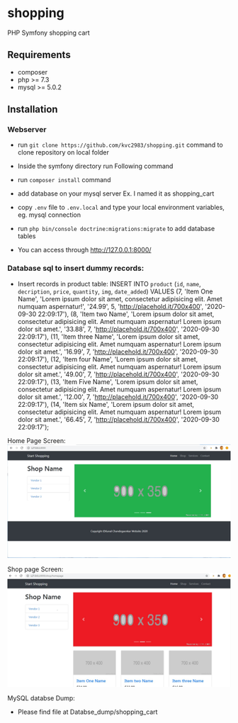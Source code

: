 # shopping
PHP Symfony shopping cart 


## Requirements

- composer
- php >= 7.3
- mysql >= 5.0.2

## Installation
### Webserver


- run `git clone https://github.com/kvc2983/shopping.git` command to clone repository on local folder
- Inside the symfony directory run Following command
- run `composer install` command
- add database on your mysql server Ex. I named it as shopping_cart
- copy `.env` file to `.env.local` and type your local environment variables, eg. mysql connection
- run `php bin/console doctrine:migrations:migrate` to add database tables

- You can access through  http://127.0.0.1:8000/

### Database sql to insert dummy records:
- Insert records in product table:
INSERT INTO `product` (`id`, `name`, `decription`, `price`, `quantity`, `img`, `date_added`) VALUES
(7, 'Item One Name', 'Lorem ipsum dolor sit amet, consectetur adipisicing elit. Amet numquam aspernatur!', '24.99', 5, 'http://placehold.it/700x400', '2020-09-30 22:09:17'),
(8, 'Item two Name', 'Lorem ipsum dolor sit amet, consectetur adipisicing elit. Amet numquam aspernatur! Lorem ipsum dolor sit amet.', '33.88', 7, 'http://placehold.it/700x400', '2020-09-30 22:09:17'),
(11, 'Item three Name', 'Lorem ipsum dolor sit amet, consectetur adipisicing elit. Amet numquam aspernatur! Lorem ipsum dolor sit amet.', '16.99', 7, 'http://placehold.it/700x400', '2020-09-30 22:09:17'),
(12, 'Item four Name', 'Lorem ipsum dolor sit amet, consectetur adipisicing elit. Amet numquam aspernatur! Lorem ipsum dolor sit amet.', '49.00', 7, 'http://placehold.it/700x400', '2020-09-30 22:09:17'),
(13, 'Item Five Name', 'Lorem ipsum dolor sit amet, consectetur adipisicing elit. Amet numquam aspernatur! Lorem ipsum dolor sit amet.', '12.00', 7, 'http://placehold.it/700x400', '2020-09-30 22:09:17'),
(14, 'Item six Name', 'Lorem ipsum dolor sit amet, consectetur adipisicing elit. Amet numquam aspernatur! Lorem ipsum dolor sit amet.', '66.45', 7, 'http://placehold.it/700x400', '2020-09-30 22:09:17');

Home Page Screen:
![](./Screenshot/home.png)

Shop page Screen:
![](./Screenshot/shop.png)

MySQL databse Dump:
- Please find file at Databse_dump/shopping_cart